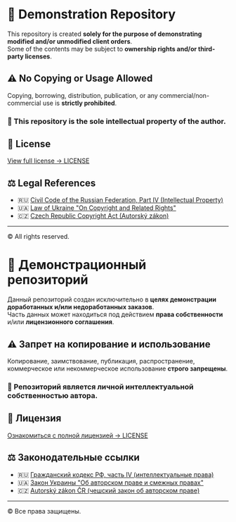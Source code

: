 # 📁 Demonstration Repository

This repository is created **solely for the purpose of demonstrating modified and/or unmodified client orders**.  
Some of the contents may be subject to **ownership rights and/or third-party licenses**.

## ⚠️ No Copying or Usage Allowed

Copying, borrowing, distribution, publication, or any commercial/non-commercial use is **strictly prohibited**.

### 🔐 This repository is the sole intellectual property of the author.

## 📄 License

[View full license → LICENSE](./LICENSE)

## ⚖️ Legal References

- 🇷🇺 [Civil Code of the Russian Federation, Part IV (Intellectual Property)](https://www.consultant.ru/document/cons_doc_LAW_64629/)
- 🇺🇦 [Law of Ukraine "On Copyright and Related Rights"](https://zakon.rada.gov.ua/laws/show/3792-12)
- 🇨🇿 [Czech Republic Copyright Act (Autorský zákon)](https://www.zakonyprolidi.cz/cs/2000-121)

---

© All rights reserved.

# 📁 Демонстрационный репозиторий

Данный репозиторий создан исключительно в **целях демонстрации доработанных и/или недоработанных заказов**.  
Часть данных может находиться под действием **права собственности** и/или **лицензионного соглашения**.

## ⚠️ Запрет на копирование и использование

Копирование, заимствование, публикация, распространение, коммерческое или некоммерческое использование **строго запрещены**.

### 🔐 Репозиторий является личной интеллектуальной собственностью автора.

## 📄 Лицензия

[Ознакомиться с полной лицензией → LICENSE](./LICENSE)

## ⚖️ Законодательные ссылки

- 🇷🇺 [Гражданский кодекс РФ, часть IV (интеллектуальные права)](https://www.consultant.ru/document/cons_doc_LAW_64629/)
- 🇺🇦 [Закон Украины "Об авторском праве и смежных правах"](https://zakon.rada.gov.ua/laws/show/3792-12)
- 🇨🇿 [Autorský zákon ČR (чешский закон об авторском праве)](https://www.zakonyprolidi.cz/cs/2000-121)

---

© Все права защищены.

